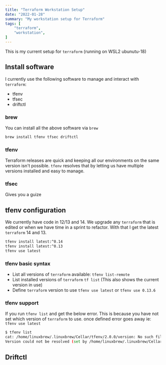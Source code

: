 ```yaml
---
title: "Terraform Workstation Setup"
date: "2022-01-28"
summary: "My workstation setup for Terraform"
tags: [
    "terraform",
    "workstation",
]
---
```


This is my current setup for `terraform` (running on WSL2 ubunutu-18)

## Install software

I currently use the following software to manage and interact with `terraform`:

- tfenv
- tfsec
- driftctl

### brew

You can install all the above software via `brew`

``` bash
brew install tfenv tfsec driftctl
```

### tfenv

Terraform releases are quick and keeping all our environments on the same version isn't possible. `tfenv` resolves that by letting us have multiple versions installed and easy to manage.

### tfsec

Gives you a guize 

## tfenv configuration

We currently have code in 12/13 and 14. We upgrade any `terraform` that is edited or when we have time in a sprint to refactor. With that I get the latest `terraform` 14 and 13.

``` bash
tfenv install latest:^0.14
tfenv install latest:^0.13
tfenv use latest
```

### tfenv basic syntax

- List all versions of `terraform` available: `tfenv list-remote`
- List installed versions of `terraform` `tf list` (This also shows the current version in use)
- Define `terraform` version to use `tfenv use latest` or `tfenv use 0.13.6`

### tfenv support

If you run `tfenv list` and get the below error. This is because you have not set which version of `terraform` to use. once defined error goes away ie: `tfenv use latest`

``` bash
$ tfenv list
cat: /home/linuxbrew/.linuxbrew/Cellar/tfenv/2.0.0/version: No such file or directory
Version could not be resolved (set by /home/linuxbrew/.linuxbrew/Cellar/tfenv/2.0.0/version or tfenv use <version>)
```

## Driftctl

